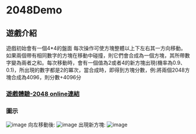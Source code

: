 # 2048Demo

## 遊戲介紹
遊戲初始會有一個4*4的盤面
每次操作可使方塊整體以上下左右其一方向移動。如果兩個帶有相同數字的方塊在移動中碰撞，則它們會合成為一個方塊，其所帶數字變為兩者之和。每次移動時，會有一個值為2或者4的新方塊出現(機率為0.9、0.1)，所出現的數字都是2的冪次，當合成時，即得到方塊分數，例:將兩個2048方塊合成為4096，則分數+4096分
### [遊戲體驗-2048 online連結](https://2048.ninja/)
### 圖示
![image](https://github.com/tyrso/2048_demo/assets/93824347/37718a9e-3549-4190-871f-6dc5a24da319)
向左移動後:
![image](https://github.com/tyrso/2048_demo/assets/93824347/9bb3af8e-a98c-4d2c-aa6e-87b0f1937d28)
出現新方塊:
![image](https://github.com/tyrso/2048_demo/assets/93824347/eef3c418-39aa-4695-8928-9876a083e2ce)




